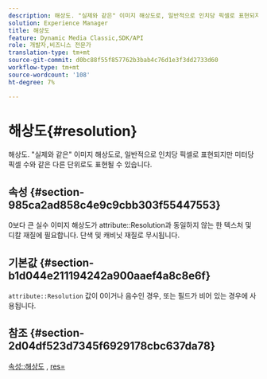 ```yaml
---
description: 해상도. "실제와 같은" 이미지 해상도로, 일반적으로 인치당 픽셀로 표현되지만 미터당 픽셀 수와 같은 다른 단위로도 표현될 수 있습니다.
solution: Experience Manager
title: 해상도
feature: Dynamic Media Classic,SDK/API
role: 개발자,비즈니스 전문가
translation-type: tm+mt
source-git-commit: d0bc88f55f857762b3bab4c76d1e3f3dd2733d60
workflow-type: tm+mt
source-wordcount: '108'
ht-degree: 7%

---
```



# 해상도{#resolution}

해상도. &quot;실제와 같은&quot; 이미지 해상도로, 일반적으로 인치당 픽셀로 표현되지만 미터당 픽셀 수와 같은 다른 단위로도 표현될 수 있습니다.

## 속성 {#section-985ca2ad858c4e9c9cbb303f55447553}

0보다 큰 실수 이미지 해상도가 attribute::Resolution과 동일하지 않는 한 텍스처 및 디칼 재질에 필요합니다. 단색 및 캐비닛 재질로 무시됩니다.

## 기본값 {#section-b1d044e211194242a900aaef4a8c8e6f}

`attribute::Resolution` 값이 0이거나 음수인 경우, 또는 필드가 비어 있는 경우에 사용됩니다.

## 참조 {#section-2d04df523d7345f6929178cbc637da78}

[속성::해상도](../../../../../ir-api/material-cat/image-rendering-api-ref/c-ir-material-catalog/c-ir-material-data-reference/r-ir-resolution-dataref.md#reference-09fe14e6bfbf4db6b7f4369fffecc806) ,  [res=](../../../../../ir-api/http-protocol/image-rendering-api-ref/c-ir-http-protocol-ref/c-ir-http-protocol-command-reference/r-ir-res.md#reference-0ad9de8887144c83a6db97b4994f7c04)
